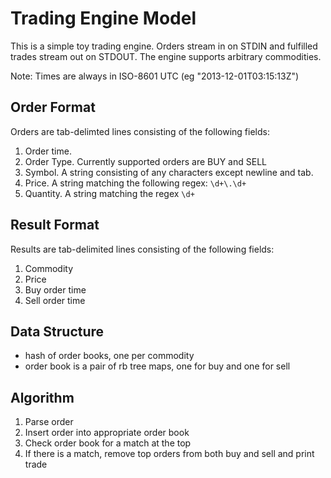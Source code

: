 # Trading Engine Model

This is a simple toy trading engine. Orders stream in on STDIN and fulfilled trades
stream out on STDOUT. The engine supports arbitrary commodities.

Note: Times are always in ISO-8601 UTC (eg "2013-12-01T03:15:13Z")

## Order Format

Orders are tab-delimted lines consisting of the following fields:

1. Order time.
2. Order Type. Currently supported orders are BUY and SELL
3. Symbol. A string consisting of any characters except newline and tab.
4. Price. A string matching the following regex: `\d+\.\d+`
5. Quantity. A string matching the regex `\d+`

## Result Format

Results are tab-delimited lines consisting of the following fields:

1. Commodity
2. Price
3. Buy order time
4. Sell order time

## Data Structure

* hash of order books, one per commodity
* order book is a pair of rb tree maps, one for buy and one for sell

## Algorithm

1. Parse order
2. Insert order into appropriate order book
3. Check order book for a match at the top
4. If there is a match, remove top orders from both buy and sell and print trade
